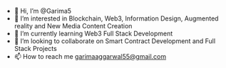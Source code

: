 - 👋 Hi, I’m @Garima5
- 👀 I’m interested in Blockchain, Web3, Information Design, Augmented reality and New Media Content Creation
- 🌱 I’m currently learning Web3 Full Stack Development
- 💞️ I’m looking to collaborate on Smart Contract Development and Full Stack Projects
- 📫 How to reach me garimaaggarwal55@gmail.com

<!---
Garima5/Garima5 is a ✨ special ✨ repository because its `README.md` (this file) appears on your GitHub profile.
You can click the Preview link to take a look at your changes.
--->
